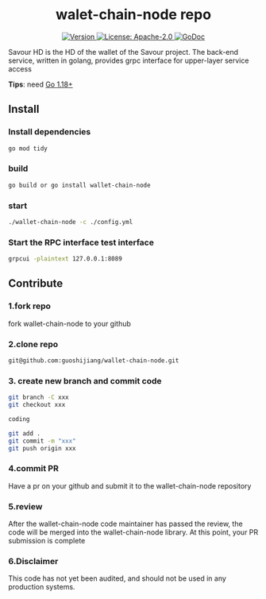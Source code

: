 <!--
parent:
  order: false
-->

<div align="center">
  <h1> walet-chain-node  repo </h1>
</div>

<div align="center">
  <a href="https://github.com/savour-labs/wallet-chain-node/releases/latest">
    <img alt="Version" src="https://img.shields.io/github/tag/savour-labs/wallet-chain-node.svg" />
  </a>
  <a href="https://github.com/savour-labs/wallet-chain-node/blob/main/LICENSE">
    <img alt="License: Apache-2.0" src="https://img.shields.io/github/license/savour-labs/wallet-chain-node.svg" />
  </a>
  <a href="https://pkg.go.dev/github.com/savour-labs/wallet-chain-node">
    <img alt="GoDoc" src="https://godoc.org/github.com/savour-labs/wallet-chain-node?status.svg" />
  </a>
</div>

Savour HD is the HD of the wallet of the Savour project. The back-end service, written in golang, provides grpc interface for upper-layer service access

**Tips**: need [Go 1.18+](https://golang.org/dl/)

## Install

### Install dependencies
```bash
go mod tidy
```
### build
```bash
go build or go install wallet-chain-node
```

### start 
```bash
./wallet-chain-node -c ./config.yml
```

### Start the RPC interface test interface

```bash
grpcui -plaintext 127.0.0.1:8089
```

## Contribute

### 1.fork repo

fork wallet-chain-node to your github

### 2.clone repo

```bash
git@github.com:guoshijiang/wallet-chain-node.git
```

### 3. create new branch and commit code

```bash
git branch -C xxx
git checkout xxx

coding

git add .
git commit -m "xxx"
git push origin xxx
```

### 4.commit PR

Have a pr on your github and submit it to the wallet-chain-node repository

### 5.review 

After the wallet-chain-node code maintainer has passed the review, the code will be merged into the wallet-chain-node library. At this point, your PR submission is complete

### 6.Disclaimer

This code has not yet been audited, and should not be used in any production systems.
